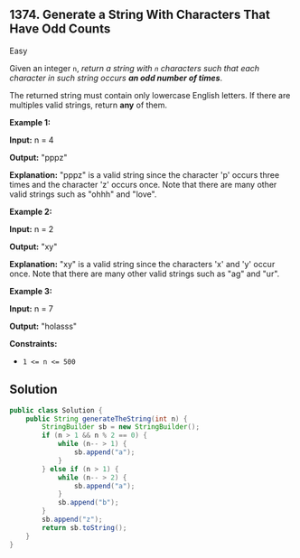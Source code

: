 ## 1374\. Generate a String With Characters That Have Odd Counts

Easy

Given an integer `n`, _return a string with `n` characters such that each character in such string occurs **an odd number of times**_.

The returned string must contain only lowercase English letters. If there are multiples valid strings, return **any** of them.

**Example 1:**

**Input:** n = 4

**Output:** "pppz"

**Explanation:** "pppz" is a valid string since the character 'p' occurs three times and the character 'z' occurs once. Note that there are many other valid strings such as "ohhh" and "love".

**Example 2:**

**Input:** n = 2

**Output:** "xy"

**Explanation:** "xy" is a valid string since the characters 'x' and 'y' occur once. Note that there are many other valid strings such as "ag" and "ur".

**Example 3:**

**Input:** n = 7

**Output:** "holasss"

**Constraints:**

*   `1 <= n <= 500`

## Solution

```java
public class Solution {
    public String generateTheString(int n) {
        StringBuilder sb = new StringBuilder();
        if (n > 1 && n % 2 == 0) {
            while (n-- > 1) {
                sb.append("a");
            }
        } else if (n > 1) {
            while (n-- > 2) {
                sb.append("a");
            }
            sb.append("b");
        }
        sb.append("z");
        return sb.toString();
    }
}
```